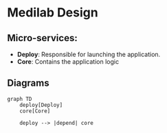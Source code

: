 # Medilab Design 

## Micro-services:

- **Deploy**: Responsible for launching the application.
- **Core**: Contains the application logic

## Diagrams

```mermaid
graph TD
    deploy[Deploy]
    core[Core]

    deploy --> |depend| core
```